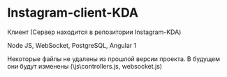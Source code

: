 # Instagram-client-KDA

Клиент (Сервер находится в репозитории Instagram-KDA)

Node JS, WebSocket, PostgreSQL, Angular 1

Некоторые файлы не удалены из прошлой версии проекта. В будущем они будут изменены (\js\controllers.js, websocket.js)
